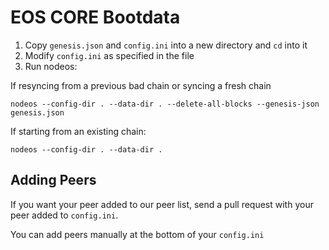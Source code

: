 # EOS CORE Bootdata

1. Copy `genesis.json` and `config.ini` into a new directory and `cd` into it
2. Modify `config.ini` as specified in the file
3. Run nodeos:

If resyncing from a previous bad chain or syncing a fresh chain

`nodeos --config-dir . --data-dir . --delete-all-blocks --genesis-json genesis.json`

If starting from an existing chain:

`nodeos --config-dir . --data-dir .`

## Adding Peers

If you want your peer added to our peer list, send a pull request with your peer added to `config.ini`. 

You can add peers manually at the bottom of your `config.ini`
